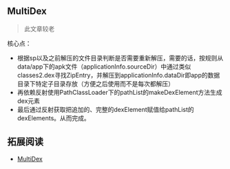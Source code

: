 ## MultiDex

> 此文章较老

核心点：

- 根据sp以及之前解压的文件目录判断是否需要重新解压，需要的话，按规则从data/app下的apk文件（applicationInfo.sourceDir）中通过类似classes2.dex寻找ZipEntry，并解压到applicationInfo.dataDir即app的数据目录下特定子目录存放（方便之后使用而不是每次都解压）
- 再依赖反射使用PathClassLoader下的pathList的makeDexElement方法生成dex元素
- 最后通过反射获取把追加的、完整的dexElement赋值给pathList的dexElements。从而完成。

## 拓展阅读

- [MultiDex](https://developer.android.com/studio/build/multidex?hl=zh_cn)